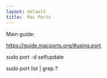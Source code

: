```yaml
---
layout: default
title:  Mac Ports
---
```


Main guide:

https://guide.macports.org/#using.port

sudo port -d selfupdate

sudo port list | grep ?

